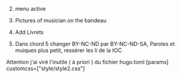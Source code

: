 
2. menu active

4. Pictures of musician on the bandeau

7. Add Livrets
9. Dans chord 5 changer  BY-NC-ND par BY-NC-ND-SA, Paroles et muiques plus petit, ressérer les li de la tOC



Attention j'ai viré  l'inutile ( à priori ) du fichier hugo.toml
[params]
  customcss=["style/style2.css"]

